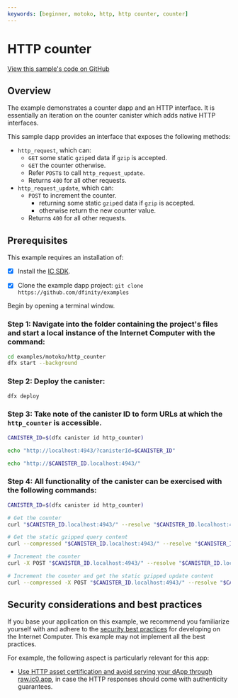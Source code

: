 ```yaml
---
keywords: [beginner, motoko, http, http counter, counter]
---
```


# HTTP counter

[View this sample's code on GitHub](https://github.com/dfinity/examples/tree/master/motoko/http_counter)

## Overview

The example demonstrates a counter dapp and an HTTP interface. It is essentially an iteration on the counter canister which adds native HTTP interfaces.

This sample dapp provides an interface that exposes the following methods:

*  `http_request`, which can:
    * `GET` some static `gzip`ed data if `gzip` is accepted.
    * `GET` the counter otherwise.
    * Refer `POST`s to call `http_request_update`.
    * Returns `400` for all other requests.
* `http_request_update`, which can:
    * `POST` to increment the counter.
        * returning some static `gzip`ed data if `gzip` is accepted.
        * otherwise return the new counter value.
    * Returns `400` for all other requests.


## Prerequisites 

This example requires an installation of:

- [x] Install the [IC SDK](https://internetcomputer.org/docs/current/developer-docs/setup/install/index.mdx).

- [x] Clone the example dapp project: `git clone https://github.com/dfinity/examples`

Begin by opening a terminal window.

### Step 1: Navigate into the folder containing the project's files and start a local instance of the Internet Computer with the command:

```bash
cd examples/motoko/http_counter
dfx start --background
```

### Step 2: Deploy the canister:

```bash
dfx deploy
```

### Step 3: Take note of the canister ID to form URLs at which the `http_counter` is accessible.

```bash
CANISTER_ID=$(dfx canister id http_counter)

echo "http://localhost:4943/?canisterId=$CANISTER_ID"

echo "http://$CANISTER_ID.localhost:4943/"
```

### Step 4: All functionality of the canister can be exercised with the following commands:

```bash
CANISTER_ID=$(dfx canister id http_counter)

# Get the counter
curl "$CANISTER_ID.localhost:4943/" --resolve "$CANISTER_ID.localhost:4943:127.0.0.1"

# Get the static gzipped query content
curl --compressed "$CANISTER_ID.localhost:4943/" --resolve "$CANISTER_ID.localhost:4943:127.0.0.1"

# Increment the counter
curl -X POST "$CANISTER_ID.localhost:4943/" --resolve "$CANISTER_ID.localhost:4943:127.0.0.1"

# Increment the counter and get the static gzipped update content
curl --compressed -X POST "$CANISTER_ID.localhost:4943/" --resolve "$CANISTER_ID.localhost:4943:127.0.0.1"
```


## Security considerations and best practices

If you base your application on this example, we recommend you familiarize yourself with and adhere to the [security best practices](https://internetcomputer.org/docs/current/references/security/) for developing on the Internet Computer. This example may not implement all the best practices.

For example, the following aspect is particularly relevant for this app:
* [Use HTTP asset certification and avoid serving your dApp through raw.ic0.app](https://internetcomputer.org/docs/current/developer-docs/security/security-best-practices/data-integrity-and-authenticity#use-http-asset-certification-and-avoid-serving-your-dapp-through-rawicp0io), in case the HTTP responses should come with authenticity guarantees.
